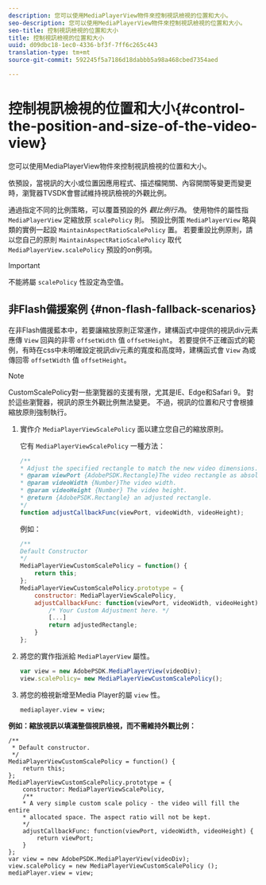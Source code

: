 ```yaml
---
description: 您可以使用MediaPlayerView物件來控制視訊檢視的位置和大小。
seo-description: 您可以使用MediaPlayerView物件來控制視訊檢視的位置和大小。
seo-title: 控制視訊檢視的位置和大小
title: 控制視訊檢視的位置和大小
uuid: d09dbc18-1ec0-4336-bf3f-7ff6c265c443
translation-type: tm+mt
source-git-commit: 592245f5a7186d18dabbb5a98a468cbed7354aed

---
```



# 控制視訊檢視的位置和大小{#control-the-position-and-size-of-the-video-view}

您可以使用MediaPlayerView物件來控制視訊檢視的位置和大小。

依預設，當視訊的大小或位置因應用程式、描述檔開關、內容開關等變更而變更時，瀏覽器TVSDK會嘗試維持視訊檢視的外觀比例。

通過指定不同的比例策略，可以覆蓋預設的外 *觀比例行為*。 使用物件的屬性指 `MediaPlayerView` 定縮放原 `scalePolicy` 則。 預設比例策 `MediaPlayerView` 略與類的實例一起設 `MaintainAspectRatioScalePolicy` 置。 若要重設比例原則，請以您自己的原則 `MaintainAspectRatioScalePolicy` 取代 `MediaPlayerView.scalePolicy` 預設的on例項。

>[!IMPORTANT]
>
>不能將屬 `scalePolicy` 性設定為空值。

## 非Flash備援案例 {#non-flash-fallback-scenarios}

在非Flash備援藍本中，若要讓縮放原則正常運作，建構函式中提供的視訊div元素應傳 `View` 回與的非零 `offsetWidth` 值 `offsetHeight`。 若要提供不正確函式的範例，有時在css中未明確設定視訊div元素的寬度和高度時，建構函式會 `View` 為或傳回零 `offsetWidth` 值 `offsetHeight`。

>[!NOTE]
>
>CustomScalePolicy對一些瀏覽器的支援有限，尤其是IE、Edge和Safari 9。 對於這些瀏覽器，視訊的原生外觀比例無法變更。 不過，視訊的位置和尺寸會根據縮放原則強制執行。

1. 實作介 `MediaPlayerViewScalePolicy` 面以建立您自己的縮放原則。

   它有 `MediaPlayerViewScalePolicy` 一種方法：

   ```js
   /** 
   * Adjust the specified rectangle to match the new video dimensions. 
   * @param viewPort {AdobePSDK.Rectangle}The video rectangle as absolute position. 
   * @param videoWidth {Number}The video width. 
   * @param videoHeight {Number} The video height. 
   * @return {AdobePSDK.Rectangle} an adjusted rectangle. 
   */ 
   function adjustCallbackFunc(viewPort, videoWidth, videoHeight);
   ```

   例如：

   ```js
   /** 
   Default Constructor 
   */ 
   MediaPlayerViewCustomScalePolicy = function() { 
       return this; 
   }; 
   MediaPlayerViewCustomScalePolicy.prototype = { 
       constructor: MediaPlayerViewScalePolicy, 
       adjustCallbackFunc: function(viewPort, videoWidth, videoHeight) { 
           /* Your Custom Adjustment here. */ 
           [...] 
           return adjustedRectangle; 
       } 
   };
   ```

1. 將您的實作指派給 `MediaPlayerView` 屬性。

   ```js
   var view = new AdobePSDK.MediaPlayerView(videoDiv); 
   view.scalePolicy= new MediaPlayerViewCustomScalePolicy();
   ```

1. 將您的檢視新增至Media Player的屬 `view` 性。

   ```
   mediaplayer.view = view;
   ```

<!--<a id="example_ABCD79AE29DB4A668F9A8B729FE44AF9"></a>-->

**例如：縮放視訊以填滿整個視訊檢視，而不需維持外觀比例：**

```
/** 
 * Default constructor. 
 */ 
MediaPlayerViewCustomScalePolicy = function() { 
    return this; 
}; 
MediaPlayerViewCustomScalePolicy.prototype = { 
    constructor: MediaPlayerViewScalePolicy, 
    /** 
    * A very simple custom scale policy - the video will fill the entire 
    * allocated space. The aspect ratio will not be kept. 
    */ 
    adjustCallbackFunc: function(viewPort, videoWidth, videoHeight) { 
        return viewPort; 
    } 
}; 
var view = new AdobePSDK.MediaPlayerView(videoDiv); 
view.scalePolicy = new MediaPlayerViewCustomScalePolicy (); 
mediaPlayer.view = view;
```

